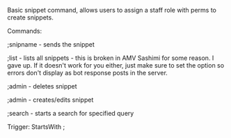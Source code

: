 Basic snippet command, allows users to assign a staff role with perms to create snippets.

Commands:

;snipname - sends the snippet

;list - lists all snippets - this is broken in AMV Sashimi for some reason. I gave up. If it doesn't work for you either, just make sure to set the option so errors don't display as bot response posts in the server.

;admin <snipname> - deletes snippet

;admin <snipname> <body> - creates/edits snippet

;search <query> - starts a search for specified query

Trigger: StartsWith ;
